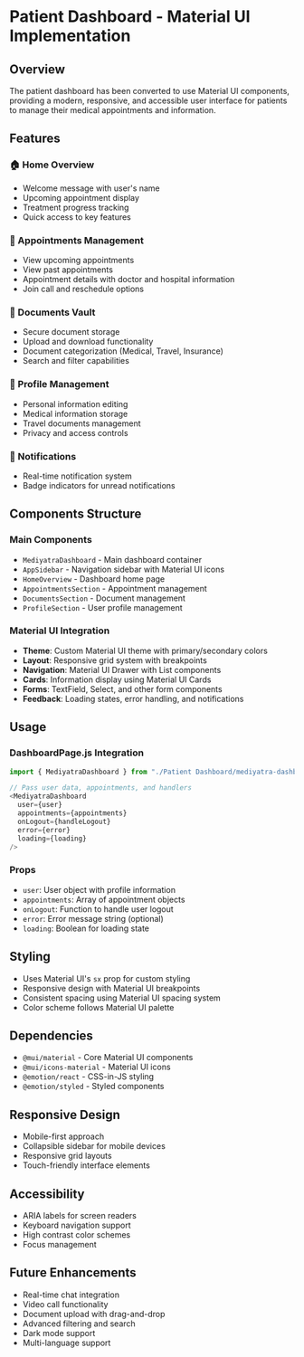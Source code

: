 # Patient Dashboard - Material UI Implementation

## Overview
The patient dashboard has been converted to use Material UI components, providing a modern, responsive, and accessible user interface for patients to manage their medical appointments and information.

## Features

### 🏠 Home Overview
- Welcome message with user's name
- Upcoming appointment display
- Treatment progress tracking
- Quick access to key features

### 📅 Appointments Management
- View upcoming appointments
- View past appointments
- Appointment details with doctor and hospital information
- Join call and reschedule options

### 📄 Documents Vault
- Secure document storage
- Upload and download functionality
- Document categorization (Medical, Travel, Insurance)
- Search and filter capabilities

### 👤 Profile Management
- Personal information editing
- Medical information storage
- Travel documents management
- Privacy and access controls

### 🔔 Notifications
- Real-time notification system
- Badge indicators for unread notifications

## Components Structure

### Main Components
- `MediyatraDashboard` - Main dashboard container
- `AppSidebar` - Navigation sidebar with Material UI icons
- `HomeOverview` - Dashboard home page
- `AppointmentsSection` - Appointment management
- `DocumentsSection` - Document management
- `ProfileSection` - User profile management

### Material UI Integration
- **Theme**: Custom Material UI theme with primary/secondary colors
- **Layout**: Responsive grid system with breakpoints
- **Navigation**: Material UI Drawer with List components
- **Cards**: Information display using Material UI Cards
- **Forms**: TextField, Select, and other form components
- **Feedback**: Loading states, error handling, and notifications

## Usage

### DashboardPage.js Integration
```javascript
import { MediyatraDashboard } from "./Patient Dashboard/mediyatra-dashboard";

// Pass user data, appointments, and handlers
<MediyatraDashboard
  user={user}
  appointments={appointments}
  onLogout={handleLogout}
  error={error}
  loading={loading}
/>
```

### Props
- `user`: User object with profile information
- `appointments`: Array of appointment objects
- `onLogout`: Function to handle user logout
- `error`: Error message string (optional)
- `loading`: Boolean for loading state

## Styling
- Uses Material UI's `sx` prop for custom styling
- Responsive design with Material UI breakpoints
- Consistent spacing using Material UI spacing system
- Color scheme follows Material UI palette

## Dependencies
- `@mui/material` - Core Material UI components
- `@mui/icons-material` - Material UI icons
- `@emotion/react` - CSS-in-JS styling
- `@emotion/styled` - Styled components

## Responsive Design
- Mobile-first approach
- Collapsible sidebar for mobile devices
- Responsive grid layouts
- Touch-friendly interface elements

## Accessibility
- ARIA labels for screen readers
- Keyboard navigation support
- High contrast color schemes
- Focus management

## Future Enhancements
- Real-time chat integration
- Video call functionality
- Document upload with drag-and-drop
- Advanced filtering and search
- Dark mode support
- Multi-language support 